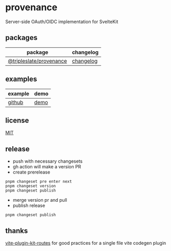 # provenance

Server-side OAuth/OIDC implementation for SvelteKit

## packages

| package                                        | changelog                                     |
| ---------------------------------------------- | --------------------------------------------- |
| [@tripleslate/provenance](packages/provenance) | [changelog](packages/provenance/CHANGELOG.md) |

## examples

| example           | demo                                      |
| ----------------- | ----------------------------------------- |
| [github](example) | [demo](https://provenance-phi.vercel.app) |

## license

[MIT](https://github.com/TripleslateSoftware/provenance/blob/master/LICENSE)

## release

- push with necessary changesets
- gh action will make a version PR
- create prerelease

```
pnpm changeset pre enter next
pnpm changeset version
pnpm changeset publish
```

- merge version pr and pull
- publish release

```
pnpm changeset publish
```

## thanks

[vite-plugin-kit-routes](https://github.com/jycouet/kitql) for good practices for a single file vite codegen plugin

